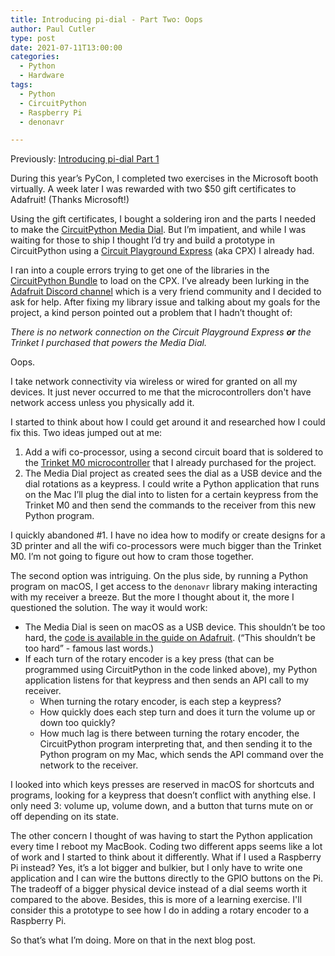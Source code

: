 ```yaml
---
title: Introducing pi-dial - Part Two: Oops
author: Paul Cutler 
type: post 
date: 2021-07-11T13:00:00
categories:
  - Python
  - Hardware
tags:
  - Python
  - CircuitPython
  - Raspberry Pi
  - denonavr

---
```

Previously: [Introducing pi-dial Part 1](https://paulcutler.org/posts/2021/07/introducing-pi-dial-part-one/)

During this year’s PyCon, I completed two exercises in the Microsoft booth virtually.  A week later I was rewarded with two $50 gift certificates to Adafruit!  (Thanks Microsoft!)
 
Using the gift certificates, I bought a soldering iron and the parts I needed to make the [CircuitPython Media Dial](https://learn.adafruit.com/media-dial).  But I’m impatient, and while I was waiting for those to ship I thought I’d try and build a prototype in CircuitPython using a [Circuit Playground Express](https://learn.adafruit.com/adafruit-circuit-playground-express/overview) (aka CPX) I already had.

I ran into a couple errors trying to get one of the libraries in the [CircuitPython Bundle](https://github.com/adafruit/Adafruit_CircuitPython_Bundle) to load on the CPX.  I’ve already been lurking in the [Adafruit Discord channel](http://adafru.it/discord) which is a very friend community and I decided to ask for help.    After fixing my library issue and talking about my goals for the project, a kind person pointed out a problem that I hadn’t thought of:

*There is no network connection on the Circuit Playground Express **or** the Trinket I purchased that powers the Media Dial.*

Oops.

I take network connectivity via wireless or wired for granted on all my devices.  It just never occurred to me that the microcontrollers don't have network access unless you physically add it.

I started to think about how I could get around it and researched how I could fix this.  Two ideas jumped out at me:  

1. Add a wifi co-processor, using a second circuit board that is soldered to the [Trinket M0 microcontroller](https://www.adafruit.com/product/3500) that I already purchased for the project.
2. The Media Dial project as created sees the dial as a USB device and the dial rotations as a keypress.  I could write a Python application that runs on the Mac I’ll plug the dial into to listen for a certain keypress from the Trinket M0 and then send the commands to the receiver from this new Python program.

I quickly abandoned #1.  I have no idea how to modify or create designs for a 3D printer and all the wifi co-processors were much bigger than the Trinket M0.  I’m not going to figure out how to cram those together.

The second option was intriguing.  On the plus side, by running a Python program on macOS, I get access to the `denonavr` library making interacting with my receiver a breeze.  But the more I thought about it, the more I questioned the solution.  The way it would work:

* The Media Dial is seen on macOS as a USB device.  This shouldn’t be too hard, the [code is available in the guide on Adafruit](https://learn.adafruit.com/media-dial/code).  (“This shouldn’t be too hard” - famous last words.)
* If each turn of the rotary encoder is a key press (that can be programmed using CircuitPython in the code linked above), my Python application listens for that keypress and then sends an API call to my receiver.  
	* When turning the rotary encoder, is each step a keypress?
	* How quickly does each step turn and does it turn the volume up or down too quickly?
	* How much lag is there between turning the rotary encoder, the CircuitPython program interpreting that, and then sending it to the Python program on my Mac, which sends the API command over the network to the receiver.
	
I looked into which keys presses are reserved in macOS for shortcuts and programs, looking for a keypress that doesn’t conflict with anything else.  I only need 3:  volume up, volume down, and a button that turns mute on or off depending on its state.  

The other concern I thought of was having to start the Python application every time I reboot my MacBook.  Coding two different apps seems like a lot of work and I started to think about it differently.  What if I used a Raspberry Pi instead?  Yes, it’s a lot bigger and bulkier, but I only have to write one application and I can wire the buttons directly to the GPIO buttons on the Pi.  The tradeoff of a bigger physical device instead of a dial seems worth it compared to the above.  Besides, this is more of a learning exercise.  I'll consider this a prototype to see how I do in adding a rotary encoder to a Raspberry Pi.

So that’s what I’m doing.  More on that in the next blog post.
